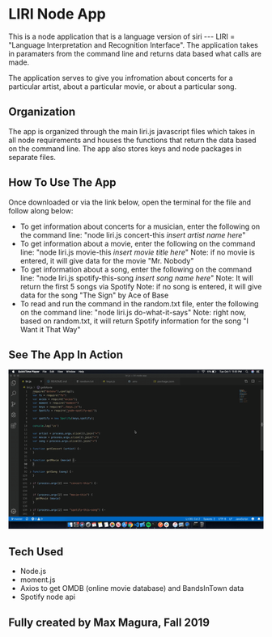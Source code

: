 # LIRI Node App

This is a node application that is a language version of siri --- LIRI = "Language Interpretation and Recognition Interface". The application takes in paramaters from the command line and returns data based what calls are made.

The application serves to give you infromation about concerts for a particular artist, about a particular movie, or about a particular song. 

## Organization

The app is organized through the main liri.js javascript files which takes in all node requirements and houses the functions that return the data based on the command line. The app also stores keys and node packages in separate files. 

## How To Use The App

Once downloaded or via the link below, open the terminal for the file and follow along below:
- To get information about concerts for a musician, enter the following on the command line: "node liri.js concert-this *insert artist name here*"
- To get information about a movie, enter the following on the command line: "node liri.js movie-this *insert movie title here*" 
      Note: if no movie is entered, it will give data for the movie "Mr. Nobody"
- To get information about a song, enter the following on the command line: "node liri.js spotify-this-song *insert song name here*"
      Note: It will return the first 5 songs via Spotify 
      Note: if no song is entered, it will give data for the song "The Sign" by Ace of Base
- To read and run the command in the random.txt file, enter the following on the command line: "node liri.js do-what-it-says"
      Note: right now, based on random.txt, it will return Spotify information for the song "I Want it That Way"

## See The App In Action

![](LIRI.gif)

## Tech Used

- Node.js
- moment.js
- Axios to get OMDB (online movie database) and BandsInTown data
- Spotify node api

## Fully created by Max Magura, Fall 2019
